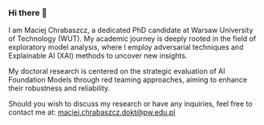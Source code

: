 ### Hi there 👋

I am Maciej Chrabaszcz, a dedicated PhD candidate at Warsaw University of Technology (WUT). My academic journey is deeply rooted in the field of exploratory model analysis, where I employ adversarial techniques and Explainable AI (XAI) methods to uncover new insights.

My doctoral research is centered on the strategic evaluation of AI Foundation Models through red teaming approaches, aiming to enhance their robustness and reliability.

Should you wish to discuss my research or have any inquiries, feel free to contact me at: maciej.chrabaszcz.dokt@pw.edu.pl
<!--
**maciejchrabaszcz/maciejchrabaszcz** is a ✨ _special_ ✨ repository because its `README.md` (this file) appears on your GitHub profile.

Here are some ideas to get you started:

- 🔭 I’m currently working on ...
- 🌱 I’m currently learning ...
- 👯 I’m looking to collaborate on ...
- 🤔 I’m looking for help with ...
- 💬 Ask me about ...
- 📫 How to reach me: ...
- 😄 Pronouns: ...
- ⚡ Fun fact: ...
-->
